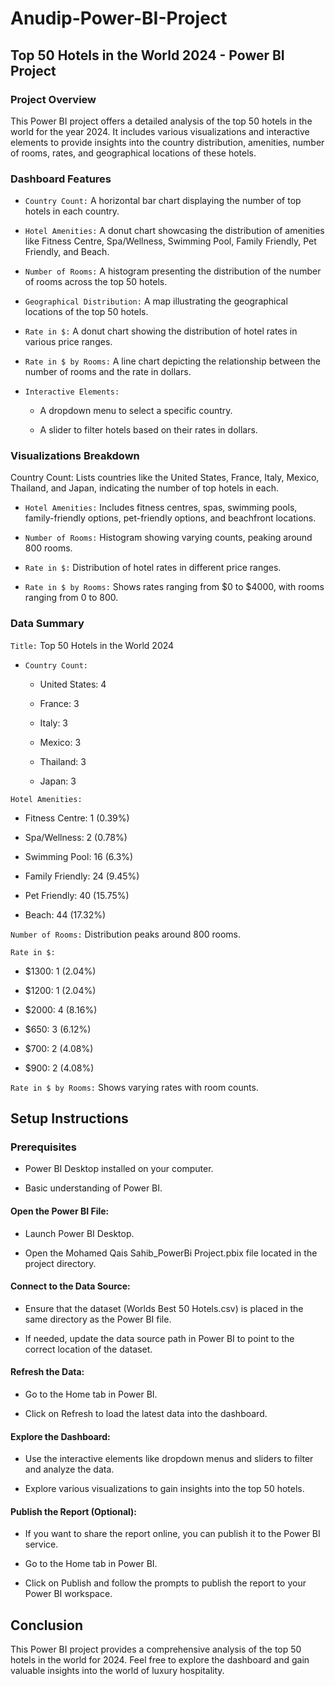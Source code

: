 # Anudip-Power-BI-Project
## Top 50 Hotels in the World 2024 - Power BI Project
### Project Overview
This Power BI project offers a detailed analysis of the top 50 hotels in the world for the year 2024. It includes various visualizations and interactive elements to provide insights into the country distribution, amenities, number of rooms, rates, and geographical locations of these hotels.

### Dashboard Features
- `Country Count:` A horizontal bar chart displaying the number of top hotels in each country.

- `Hotel Amenities:` A donut chart showcasing the distribution of amenities like Fitness Centre, Spa/Wellness, Swimming Pool, Family Friendly, Pet Friendly, and Beach.

- `Number of Rooms:` A histogram presenting the distribution of the number of rooms across the top 50 hotels.

- `Geographical Distribution:` A map illustrating the geographical locations of the top 50 hotels.

- `Rate in $:` A donut chart showing the distribution of hotel rates in various price ranges.

- `Rate in $ by Rooms:` A line chart depicting the relationship between the number of rooms and the rate in dollars.

- `Interactive Elements:`

  - A dropdown menu to select a specific country.

  - A slider to filter hotels based on their rates in dollars.

### Visualizations Breakdown
Country Count: Lists countries like the United States, France, Italy, Mexico, Thailand, and Japan, indicating the number of top hotels in each.

- `Hotel Amenities:` Includes fitness centres, spas, swimming pools, family-friendly options, pet-friendly options, and beachfront locations.

- `Number of Rooms:` Histogram showing varying counts, peaking around 800 rooms.

- `Rate in $:` Distribution of hotel rates in different price ranges.

- `Rate in $ by Rooms:` Shows rates ranging from $0 to $4000, with rooms ranging from 0 to 800.

### Data Summary
`Title:` Top 50 Hotels in the World 2024

- `Country Count:`

  - United States: 4

  - France: 3

  - Italy: 3

  - Mexico: 3

  - Thailand: 3

  - Japan: 3

`Hotel Amenities:`

  - Fitness Centre: 1 (0.39%)

  - Spa/Wellness: 2 (0.78%)

  - Swimming Pool: 16 (6.3%)

  - Family Friendly: 24 (9.45%)

  - Pet Friendly: 40 (15.75%)

  - Beach: 44 (17.32%)

`Number of Rooms:` Distribution peaks around 800 rooms.

`Rate in $:`

  - $1300: 1 (2.04%)

  - $1200: 1 (2.04%)

  - $2000: 4 (8.16%)

  - $650: 3 (6.12%)

  - $700: 2 (4.08%)

  - $900: 2 (4.08%)

`Rate in $ by Rooms:` Shows varying rates with room counts.
## Setup Instructions
### Prerequisites
- Power BI Desktop installed on your computer.

- Basic understanding of Power BI.

#### Open the Power BI File:

- Launch Power BI Desktop.

- Open the Mohamed Qais Sahib_PowerBi Project.pbix file located in the project directory.

#### Connect to the Data Source:

- Ensure that the dataset (Worlds Best 50 Hotels.csv) is placed in the same directory as the Power BI file.

- If needed, update the data source path in Power BI to point to the correct location of the dataset.

#### Refresh the Data:

- Go to the Home tab in Power BI.

- Click on Refresh to load the latest data into the dashboard.

#### Explore the Dashboard:

- Use the interactive elements like dropdown menus and sliders to filter and analyze the data.

- Explore various visualizations to gain insights into the top 50 hotels.

#### Publish the Report (Optional):

- If you want to share the report online, you can publish it to the Power BI service.

- Go to the Home tab in Power BI.

- Click on Publish and follow the prompts to publish the report to your Power BI workspace.

## Conclusion
This Power BI project provides a comprehensive analysis of the top 50 hotels in the world for 2024. Feel free to explore the dashboard and gain valuable insights into the world of luxury hospitality.
